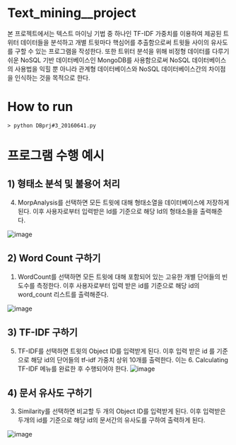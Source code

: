 # Text_mining__project
본 프로젝트에서는 텍스트 마이닝 기법 중 하나인 TF-IDF 가중치를 이용하여 제공된 트위터 데이터들을 분석하고 개별 트윗마다 핵심어를 추출함으로써 트윗들 사이의 유사도를 구할
수 있는 프로그램을 작성한다. 또한 트위터 분석을 위해 비정형 데이터를 다루기 쉬운 NoSQL 기반 데이터베이스인 MongoDB를 사용함으로써 NoSQL 데이터베이스의 사용법을 익힐 뿐 아니라 관계형 데이터베이스와 NoSQL 데이터베이스간의 차이점을 인식하는 것을 목적으로 한다.

# How to run
```
> python DBprj#3_20160641.py
```

# 프로그램 수행 예시

## 1) 형태소 분석 및 불용어 처리
4. MorpAnalysis를 선택하면 모든 트윗에 대해 형태소열을 데이터베이스에 저장하게 된다. 이후 사용자로부터 입력받은 Id를 기준으로 해당 Id의 형태소들을 출력해준다. 

![image](https://user-images.githubusercontent.com/70252973/123907005-29947a00-d9b0-11eb-85e1-741c4017a016.png)

## 2) Word Count 구하기
1. WordCount를 선택하면 모든 트윗에 대해 포함되어 있는 고유한 개별 단어들의 빈도수를 측정한다. 이후 사용자로부터 입력 받은 id를 기준으로 해당 id의 word_count 리스트를 출력해준다. 

![image](https://user-images.githubusercontent.com/70252973/123907036-36b16900-d9b0-11eb-82d3-3519bee413e2.png)

## 3) TF-IDF 구하기

5. TF-IDF를 선택하면 트윗의 Object ID를 입력받게 된다. 이후 입력 받은 id 를 기준으로 해당 id의 단어들의 tf-idf 가중치 상위 10개를 출력한다. 이는 6. Calculating TF-IDF 메뉴를 완료한 후 수행되어야 한다.
![image](https://user-images.githubusercontent.com/70252973/123907082-4b8dfc80-d9b0-11eb-9131-3c0dd4ff2fb1.png)

## 4) 문서 유사도 구하기
3. Similarity를 선택하면 비교할 두 개의 Object ID를 입력받게 된다. 이후 입력받은 두개의 id를 기준으로 해당 id의 문서간의 유사도를 구하여 출력하게 된다. 

![image](https://user-images.githubusercontent.com/70252973/123907100-55affb00-d9b0-11eb-9032-17483300ab19.png)

